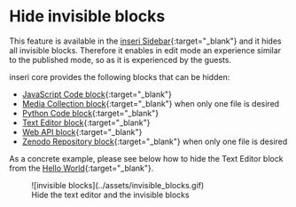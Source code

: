# Hide invisible blocks

This feature is available in the [inseri Sidebar](../features/sidebar.md){:target="\_blank"} and it hides all invisible blocks. Therefore it enables in edit mode an experience similar to the published mode, so as it is experienced by the guests.

inseri core provides the following blocks that can be hidden:

- [JavaScript Code block](../blocks/javascript.md){:target="\_blank"}
- [Media Collection block](../blocks/mediaCollection.md){:target="\_blank"} when only one file is desired
- [Python Code block](../blocks/python.md){:target="\_blank"}
- [Text Editor block](../blocks/textEditor.md){:target="\_blank"}
- [Web API block](../blocks/webApi.md){:target="\_blank"}
- [Zenodo Repository block](../blocks/zenodo.md){:target="\_blank"} when only one file is desired

As a concrete example, please see below how to hide the Text Editor block from the [Hello World](https://inseri.swiss/2023/02/hello-world/){:target="\_blank"}.

<figure markdown>
![invisible blocks](../assets/invisible_blocks.gif)
  <figcaption> Hide the text editor and the invisible blocks </figcaption>
</figure>
